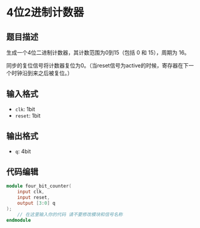 # 4位2进制计数器

## 题目描述

生成一个4位二进制计数器，其计数范围为0到15（包括 0 和 15），周期为 16。

同步的复位信号将计数器复位为0。（当reset信号为active的时候，寄存器在下一个时钟沿到来之后被复位。）

## 输入格式

- `clk`: 1bit
- `reset`: 1bit

## 输出格式

- `q`: 4bit

## 代码编辑

```verilog
module four_bit_counter(
    input clk,
    input reset,     
    output [3:0] q
);
    // 在这里输入你的代码 请不要修改模块和信号名称
endmodule
```